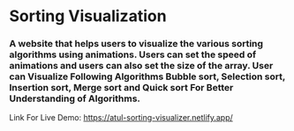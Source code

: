 # Sorting Visualization
### A website that helps users to visualize the various sorting algorithms using animations. Users can set the speed of animations and users can also set the size of the array. User can Visualize Following Algorithms Bubble sort, Selection sort, Insertion sort, Merge sort and Quick sort For Better Understanding of Algorithms.

Link For Live Demo: https://atul-sorting-visualizer.netlify.app/


